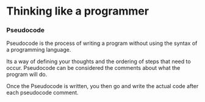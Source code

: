 # Thinking like a programmer
### Pseudocode
Pseudocode is the process of writing a program without using the syntax of a programming language.

Its a way of defining your thoughts and the ordering of steps that need to occur.
Pseudocode can be considered the comments about what the program will do.

Once the Pseudocode is written, you then go and write the actual code after each pseudocode comment.
